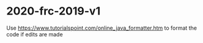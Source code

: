 # 2020-frc-2019-v1
Use https://www.tutorialspoint.com/online_java_formatter.htm to format the code if edits are made
